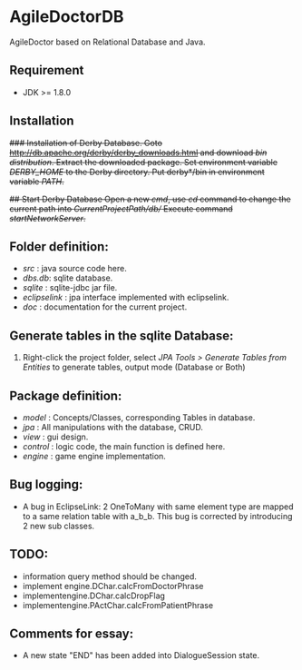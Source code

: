 # AgileDoctorDB
AgileDoctor based on Relational Database and Java.

## Requirement
* JDK >= 1.8.0

## Installation
<del>### Installation of Derby Database.
Goto  http://db.apache.org/derby/derby_downloads.html and download *bin distribution*.
Extract the downloaded package.
Set environment variable *DERBY_HOME* to the Derby directory.
Put derby\*/bin in environment variable *PATH*.</del>

<del>## Start Derby Database
Open a new *cmd*, use *cd* command to change the current path into *CurrentProjectPath/db/* 
Execute command *startNetworkServer*.</del>

## Folder definition:
* *src* : java source code here.
* *dbs.db*: sqlite database.
* *sqlite* : sqlite-jdbc jar file.
* *eclipselink* : jpa interface implemented with eclipselink.
* *doc* : documentation for the current project.

## Generate tables in the sqlite Database:
1. Right-click the project folder, select *JPA Tools > Generate Tables from Entities* to generate tables, output mode (Database or Both)

## Package definition:
* *model* : Concepts/Classes, corresponding Tables in database.
* *jpa* : All manipulations with the database, CRUD.
* *view* : gui design.
* *control* : logic code, the main function is defined here.
* *engine* : game engine implementation.

## Bug logging:
* A bug in EclipseLink: 2 OneToMany with same element type are mapped to a same relation table with a_b_b. This bug is corrected by introducing 2 new sub classes.

## TODO:
* information query method should be changed.
* implement engine.DChar.calcFromDoctorPhrase
* implementengine.DChar.calcDropFlag
* implementengine.PActChar.calcFromPatientPhrase

## Comments for essay:
* A new state "END" has been added into DialogueSession state.
